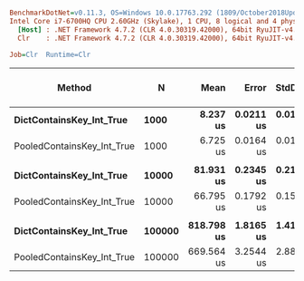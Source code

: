 ``` ini

BenchmarkDotNet=v0.11.3, OS=Windows 10.0.17763.292 (1809/October2018Update/Redstone5)
Intel Core i7-6700HQ CPU 2.60GHz (Skylake), 1 CPU, 8 logical and 4 physical cores
  [Host] : .NET Framework 4.7.2 (CLR 4.0.30319.42000), 64bit RyuJIT-v4.7.3324.0
  Clr    : .NET Framework 4.7.2 (CLR 4.0.30319.42000), 64bit RyuJIT-v4.7.3324.0

Job=Clr  Runtime=Clr  

```
|                     Method |      N |       Mean |     Error |    StdDev | Ratio | Gen 0/1k Op | Gen 1/1k Op | Gen 2/1k Op | Allocated Memory/Op |
|--------------------------- |------- |-----------:|----------:|----------:|------:|------------:|------------:|------------:|--------------------:|
|   **DictContainsKey_Int_True** |   **1000** |   **8.237 us** | **0.0211 us** | **0.0187 us** |  **1.00** |           **-** |           **-** |           **-** |                   **-** |
| PooledContainsKey_Int_True |   1000 |   6.725 us | 0.0164 us | 0.0146 us |  0.82 |           - |           - |           - |                   - |
|                            |        |            |           |           |       |             |             |             |                     |
|   **DictContainsKey_Int_True** |  **10000** |  **81.931 us** | **0.2345 us** | **0.2193 us** |  **1.00** |           **-** |           **-** |           **-** |                   **-** |
| PooledContainsKey_Int_True |  10000 |  66.795 us | 0.1792 us | 0.1589 us |  0.82 |           - |           - |           - |                   - |
|                            |        |            |           |           |       |             |             |             |                     |
|   **DictContainsKey_Int_True** | **100000** | **818.798 us** | **1.8165 us** | **1.4182 us** |  **1.00** |           **-** |           **-** |           **-** |                   **-** |
| PooledContainsKey_Int_True | 100000 | 669.564 us | 3.2544 us | 2.8850 us |  0.82 |           - |           - |           - |                   - |
